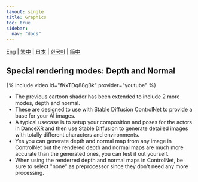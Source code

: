 ```yaml
---
layout: single
title: Graphics
toc: true
sidebar:
  nav: "docs"
---
```

[Eng](/dancexr/features/graphics) | [繁中](/tw/dancexr/features/graphics) | [日本](/jp/dancexr/features/graphics) | [한국어](/kr/dancexr/features/graphics) | [简中](/zh/dancexr/features/graphics)


## Special rendering modes: Depth and Normal
{% include video id="fKxTDq88gBk" provider="youtube" %}
* The previous cartoon shader has been extended to include 2 more modes, depth and normal.
* These are designed to use with Stable Diffusion ControlNet to provide a base for your AI images. 
* A typical usecase is to setup your composition and poses for the actors in DanceXR and then use Stable Diffusion to generate detailed images with totally different characters and environments. 
* Yes you can generate depth and normal map from any image in ControlNet but the rendered depth and normal maps are much more accurate than the generated ones, you can test it out yourself. 
* When using the renderred depth and normal maps in ControlNet, be sure to select "none" as preprocessor since they don't need any more processing.